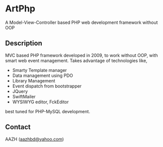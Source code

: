 # ArtPhp
A Model-View-Controller based PHP web development framework without OOP

## Description
MVC based PHP framework developed in 2009, to work without OOP, with smart web event management. Takes advantage of technologies like,

 - Smarty Template manager
 - Data management using PDO
 - Library Management
 - Event dispatch from bootstrapper
 - JQuery
 - SwiftMailer
 - WYSIWYG editor, FckEditor
 
 best tuned for PHP-MySQL development.

## Contact
AAZH (aazhbd@yahoo.com)
